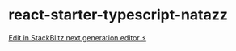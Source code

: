 # react-starter-typescript-natazz

[Edit in StackBlitz next generation editor ⚡️](https://stackblitz.com/~/github.com/deepaksingh013/react-starter-typescript-natazz)